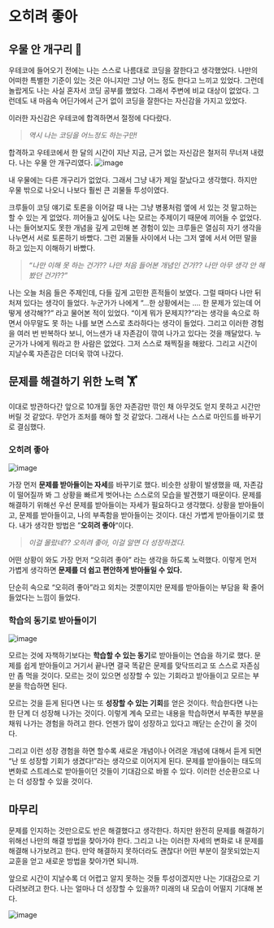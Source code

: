 # 오히려 좋아

## 우물 안 개구리 🐸

우테코에 들어오기 전에는 나는 스스로 나름대로 코딩을 잘한다고 생각했었다. 나만의 어떠한 특별한 기준이 있는 것은 아니지만 그냥 어느 정도 한다고 느끼고 있었다. 그런데 놀랍게도 나는 사실 혼자서 코딩 공부를 했었다. 그래서 주변에 비교 대상이 없었다. 그런데도 내 마음속 어딘가에서 근거 없이 코딩을 잘한다는 자신감을 가지고 있었다.

이러한 자신감은 우테코에 합격하면서 절정에 다다랐다.

> *역시 나는 코딩을 어느정도 하는구만!*

합격하고 우테코에서 한 달의 시간이 지난 지금, 근거 없는 자신감은 철저히 무너져 내렸다. 나는 우물 안 개구리였다. 
![image](https://github.com/jhon3242/woowa-writing/assets/78288539/a921ca2e-3fe5-4185-8cd2-c6a28c69e175)

내 우물에는 다른 개구리가 없었다. 그래서 그냥 내가 제일 잘났다고 생각했다. 하지만 우물 밖으로 나오니 나보다 훨씬 큰 괴물들 투성이였다. 

크루들이 코딩 얘기로 토론을 이어갈 때 나는 그냥 병풍처럼 옆에 서 있는 것 말고하는 할 수 있는 게 없었다. 끼어들고 싶어도 나는 모르는 주제이기 때문에 끼어들 수 없었다. 나는 들어보지도 못한 개념을 깊게 고민해 본 경험이 있는 크루들은 열심히 자기 생각을 나누면서 서로 토론하기 바빴다. 그런 괴물들 사이에서 나는 그저 옆에 서서 어떤 말을 하고 있는지 이해하기 바빴다.

> *“나만 이해 못 하는 건가?? 나만 처음 들어본 개념인 건가?? 나만 아무 생각 안 해봤던 건가??”*
> 

나는 오늘 처음 들은 주제인데, 다들 깊게 고민한 흔적들이 보였다. 그럴 때마다 나만 뒤처져 있다는 생각이 들었다. 누군가가 나에게 “…한 상황에서는 …. 한 문제가 있는데 어떻게 생각해??” 라고 물어본 적이 있었다. “이게 뭐가 문제지??”라는 생각을 속으로 하면서 아무말도 못 하는 나를 보면 스스로 초라하다는 생각이 들었다. 그리고 이러한 경험을 여러 번 반복하다 보니, 어느샌가 내 자존감이 깎여 나가고 있다는 것을 깨달았다. 누군가가 나에게 뭐라고 한 사람은 없었다. 그저 스스로 채찍질을 해왔다. 그리고 시간이 지날수록 자존감은 더더욱 깎여 나갔다. 

## 문제를 해결하기 위한 노력 🏋️

이대로 방관하다간 앞으로 10개월 동안 자존감만 깎인 채 아무것도 얻지 못하고 시간만 버릴 것 같았다. 무언가 조처를 해야 할 것 같았다. 그래서 나는 스스로 마인드를 바꾸기로 결심했다. 

### 오히려 좋아
![image](https://github.com/jhon3242/woowa-writing/assets/78288539/36332694-63cd-4abf-9123-cebf69dcb799)


가장 먼저 **문제를 받아들이는 자세**를 바꾸기로 했다. 비슷한 상황이 발생했을 때, 자존감이 떨어질까 봐 그 상황을 빠르게 벗어나는 스스로의 모습을 발견했기 때문이다. 문제를 해결하기 위해선 우선 문제를 받아들이는 자세가 필요하다고 생각했다. 상황을 받아들이고, 문제를 받아들이고, 나의 부족함을 받아들이는 것이다. 대신 가볍게 받아들이기로 했다. 내가 생각한 방법은 ”**오히려 좋아**“이다.

> *이걸 몰랐네?? 오히려 좋아, 이걸 알면 더 성장하겠다.*
> 

어떤 상황이 와도 가장 먼저 “오히려 좋아” 라는 생각을 하도록 노력했다. 이렇게 먼저 가볍게 생각하면 **문제를 더 쉽고 편안하게 받아들일 수 있다.** 

단순히 속으로 “오히려 좋아”라고 외치는 것뿐이지만 문제를 받아들이는 부담을 확 줄어들었다는 느낌이 들었다. 

### 학습의 동기로 받아들이기
![image](https://github.com/jhon3242/woowa-writing/assets/78288539/d9044dcd-5e6b-4782-a6f4-ce9043ff2bc2)

모르는 것에 자책하기보다는 **학습할 수 있는 동기**로 받아들이는 연습을 하기로 했다. 문제를 쉽게 받아들이고 거기서 끝나면 결국 똑같은 문제를 맞닥뜨리고 또 스스로 자존심만 좀 먹을 것이다. 모르는 것이 있으면 성장할 수 있는 기회라고 받아들이고 모르는 부분을 학습하면 된다.

모르는 것을 듣게 된다면 나는 또 **성장할 수 있는 기회**를 얻은 것이다. 학습한다면 나는 한 단계 더 성장해 나가는 것이다. 이렇게 계속 모르는 내용을 학습하면서 부족한 부분을 채워 나가는 경험을 하려고 한다. 언젠가 많이 성장하고 있다고 깨닫는 순간이 올 것이다.

그리고 이런 성장 경험을 하면 할수록 새로운 개념이나 어려운 개념에 대해서 듣게 되면 “난 또 성장할 기회가 생겼다!”라는 생각으로 이어지게 된다. 문제를 받아들이는 태도의 변화로 스트레스로 받아들이던 것들이 기대감으로 바뀔 수 있다. 이러한 선순환으로 나는 더 성장할 수 있을 것이다.

## 마무리

문제를 인지하는 것만으로도 반은 해결했다고 생각한다. 하지만 완전히 문제를 해결하기 위해선 나만의 해결 방법을 찾아가야 한다. 그리고 나는 이러한 자세의 변화로 내 문제를 해결해 나가보려고 한다. 만약 해결하지 못하더라도 괜찮다! 어떤 부분이 잘못되었는지 교훈을 얻고 새로운 방법을 찾아가면 되니까.

앞으로 시간이 지날수록 더 어렵고 알지 못하는 것들 투성이겠지만 나는 기대감으로 기다려보려고 한다. 나는 얼마나 더 성장할 수 있을까? 미래의 내 모습이 어떨지 기대해 본다.

![image](https://github.com/jhon3242/woowa-writing/assets/78288539/36331059-00e5-42f1-b91e-11067f33e0bc)

